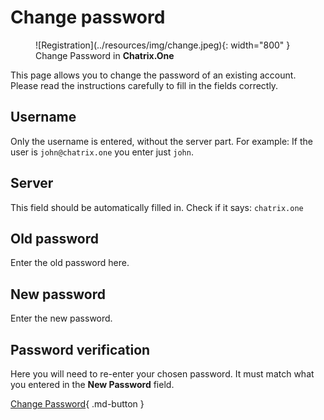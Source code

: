 # Change password

<figure markdown>
   ![Registration](../resources/img/change.jpeg){: width="800" }
   <figcaption>Change Password in <b>Chatrix.One</b></figcaption>
</figure>

This page allows you to change the password of an existing account. Please read the instructions carefully to fill in the fields correctly.

## Username

Only the username is entered, without the server part. For example: If the user is `john@chatrix.one` you enter just `john`.

## Server

This field should be automatically filled in. Check if it says: `chatrix.one`

## Old password

Enter the old password here.

## New password

Enter the new password.

## Password verification

Here you will need to re-enter your chosen password. It must match what you entered in the **New Password** field.

[Change Password](https://my.chatrix.one/change_password/){ .md-button }
